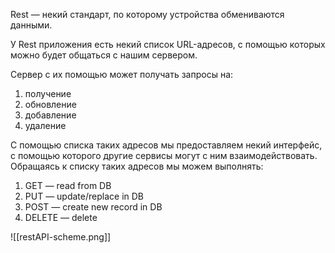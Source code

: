 Rest — некий стандарт, по которому устройства обмениваются данными. 

У Rest приложения есть некий список URL-адресов, с помощью которых можно будет общаться с нашим сервером. 

Сервер с их помощью может получать запросы на:
1) получение
2) обновление
3) добавление
4) удаление

С помощью списка таких адресов мы предоставляем некий интерфейс, с помощью которого другие сервисы могут с ним взаимодействовать. Обращаясь к списку таких адресов мы можем выполнять:
1) GET — read from DB
2) PUT — update/replace in DB
4) POST — create new record in DB
5) DELETE — delete

![[restAPI-scheme.png]]
